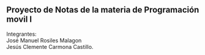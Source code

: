 ## Proyecto de Notas de la materia de Programación movil I
Integrantes: \
José Manuel Rosiles Malagon \
Jesús Clemente Carmona Castillo.
